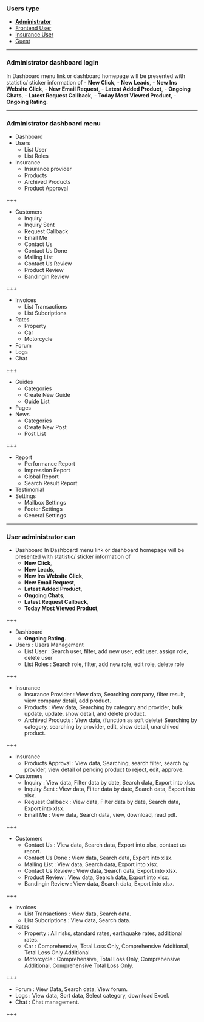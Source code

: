 ### Users type

- __[Administrator](https://gitpitch.com/rn-spark/insurance-comparison-portal/admin)__
- [Frontend User](https://gitpitch.com/rn-spark/insurance-comparison-portal/user)
- [Insurance User](https://gitpitch.com/rn-spark/insurance-comparison-portal/user-insurance)
- [Guest](https://gitpitch.com/rn-spark/insurance-comparison-portal/guest-user)

---

### Administrator dashboard login

In Dashboard menu link or dashboard homepage will be presented with statistic/ sticker information of 
    - __New Click__, 
    - __New Leads__, 
    - __New Ins Website Click__, 
    - __New Email Request__, 
    - __Latest Added Product__, 
    - __Ongoing Chats__, 
    - __Latest Request Callback__, 
    - __Today Most Viewed Product__, 
    - __Ongoing Rating__.

---

### Administrator dashboard menu

- Dashboard
- Users
    - List User
    - List Roles
- Insurance
    - Insurance provider
    - Products
    - Archived Products
    - Product Approval

+++

- Customers
    - Inquiry
    - Inquiry Sent
    - Request Callback
    - Email Me
    - Contact Us
    - Contact Us Done 
    - Mailing List
    - Contact Us Review
    - Product Review
    - Bandingin Review

+++

- Invoices
    - List Transactions
    - List Subcriptions
- Rates
    - Property
    - Car
    - Motorcycle
- Forum
- Logs
- Chat

+++

- Guides
    - Categories
    - Create New Guide
    - Guide List
- Pages
- News
    - Categories
    - Create New Post
    - Post List

+++

- Report
    - Performance Report
    - Impression Report
    - Global Report
    - Search Result Report
- Testimonial
- Settings
    - Mailbox Settings
    - Footer Settings
    - General Settings

---

### User administrator can

- Dashboard
In Dashboard menu link or dashboard homepage will be presented with statistic/ sticker information of 
    - __New Click__, 
    - __New Leads__, 
    - __New Ins Website Click__, 
    - __New Email Request__, 
    - __Latest Added Product__, 
    - __Ongoing Chats__, 
    - __Latest Request Callback__, 
    - __Today Most Viewed Product__, 

+++

- Dashboard
    - __Ongoing Rating__.
- Users : Users Management
    - List User : Search user, filter, add new user, edit user, assign role, delete user
    - List Roles : Search role, filter, add new role, edit role, delete role

+++

- Insurance
    - Insurance Provider : View data, Searching company, filter result, view company detail, add product.
    - Products : View data, Searching by category and provider, bulk update, update, show detail, and delete product.
    - Archived Products : View data, (function as soft delete) Searching by category, searching by provider, edit, show detail, unarchived product.

+++

- Insurance
    - Products Approval : View data, Searching, search filter, search by provider, view detail of pending product to reject, edit, approve.
- Customers
    - Inquiry : View data, Filter data by date, Search data, Export into xlsx.
    - Inquiry Sent : View data, Filter data by date, Search data, Export into xlsx.
    - Request Callback : View data, Filter data by date, Search data, Export into xlsx.
    - Email Me : View data, Search data, view, download, read pdf.

+++

- Customers
    - Contact Us : View data, Search data, Export into xlsx, contact us report.
    - Contact Us Done : View data, Search data, Export into xlsx.
    - Mailing List : View data, Search data, Export into xlsx.
    - Contact Us Review : View data, Search data, Export into xlsx.
    - Product Review : View data, Search data, Export into xlsx.
    - Bandingin Review : View data, Search data, Export into xlsx.

+++

- Invoices
    - List Transactions : View data, Search data.
    - List Subcriptions : View data, Search data.
- Rates
    - Property : All risks, standard rates, earthquake rates, additional rates.
    - Car : Comprehensive, Total Loss Only, Comprehensive Additional, Total Loss Only Additional.
    - Motorcycle : Comprehensive, Total Loss Only, Comprehensive Additional, Comprehensive Total Loss Only.

+++

- Forum : View Data, Search data, View forum.
- Logs : View data, Sort data, Select category, download Excel.
- Chat : Chat management.

+++